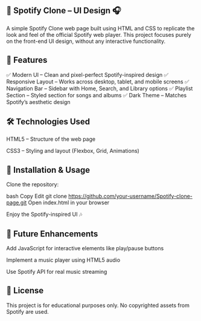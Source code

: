 ## 🎵 Spotify Clone – UI Design 🎧
A simple Spotify Clone web page built using HTML and CSS to replicate the look and feel of the official Spotify web player. This project focuses purely on the front-end UI design, without any interactive functionality.

## 🚀 Features
✅ Modern UI – Clean and pixel-perfect Spotify-inspired design
✅ Responsive Layout – Works across desktop, tablet, and mobile screens
✅ Navigation Bar – Sidebar with Home, Search, and Library options
✅ Playlist Section – Styled section for songs and albums
✅ Dark Theme – Matches Spotify’s aesthetic design

## 🛠️ Technologies Used
HTML5 – Structure of the web page

CSS3 – Styling and layout (Flexbox, Grid, Animations)


## 🔧 Installation & Usage
Clone the repository:

bash
Copy
Edit
git clone https://github.com/your-username/Spotify-clone-page.git
Open index.html in your browser

Enjoy the Spotify-inspired UI 🎶

## 🎯 Future Enhancements
Add JavaScript for interactive elements like play/pause buttons

Implement a music player using HTML5 audio

Use Spotify API for real music streaming

## 📜 License
This project is for educational purposes only. No copyrighted assets from Spotify are used.
